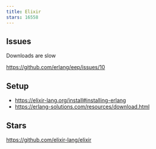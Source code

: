 ```yaml
---
title: Elixir
stars: 16558
---
```


## Issues

Downloads are slow

<https://github.com/erlang/eep/issues/10>

## Setup

- <https://elixir-lang.org/install#installing-erlang>
- <https://erlang-solutions.com/resources/download.html>

## Stars

<https://github.com/elixir-lang/elixir>
